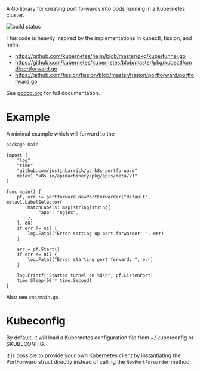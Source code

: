 A Go library for creating port forwards into pods running in a Kubernetes cluster.

![build status](https://ci.codesink.net/api/badges/justinbarrick/go-k8s-portforward/status.svg)

This code is heavily inspired by the implementations in kubectl, fission, and helm:

* https://github.com/kubernetes/helm/blob/master/pkg/kube/tunnel.go
* https://github.com/kubernetes/kubernetes/blob/master/pkg/kubectl/cmd/portforward.go
* https://github.com/fission/fission/blob/master/fission/portforward/portforward.go

See [godoc.org](https://godoc.org/github.com/justinbarrick/go-k8s-portforward) for full documentation.

# Example

A minimal example which will forward to the 

```
package main

import (
	"log"
	"time"
	"github.com/justinbarrick/go-k8s-portforward"
	metav1 "k8s.io/apimachinery/pkg/apis/meta/v1"
)

func main() {
	pf, err := portforward.NewPortForwarder("default", metav1.LabelSelector{
		MatchLabels: map[string]string{
			"app": "nginx",
		},
	}, 80)
	if err != nil {
		log.Fatal("Error setting up port forwarder: ", err)
	}

	err = pf.Start()
	if err != nil {
		log.Fatal("Error starting port forward: ", err)
	}

	log.Printf("Started tunnel on %d\n", pf.ListenPort)
	time.Sleep(60 * time.Second)
}
```

Also see `cmd/main.go`.

# Kubeconfig

By default, it will load a Kubernetes configuration file from ~/.kube/config or $KUBECONFIG.

It is possible to provide your own Kubernetes client by instantiating the PortForward struct
directly instead of calling the `NewPortForwarder` method.
